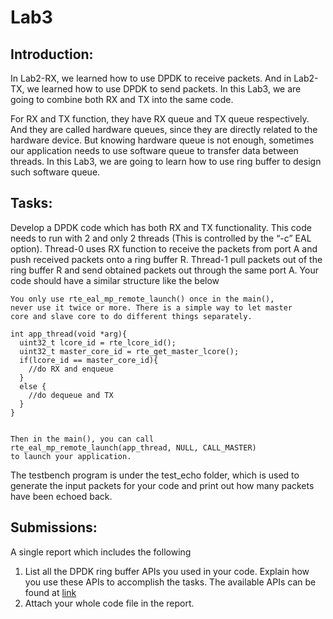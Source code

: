 # Lab3
## Introduction:In Lab2-RX, we learned how to use DPDK to receive packets. And in Lab2-TX, we learned how to use DPDK to send packets. In this Lab3, we are going to combine both RX and TX into the same code. 
For RX and TX function, they have RX queue and TX queue respectively.  And they are called hardware queues, since they are directly related to the hardware device. But knowing hardware queue is not enough, sometimes our application needs to use software queue to transfer data between threads. In this Lab3, we are going to learn how to use ring buffer to design such software queue.## Tasks:Develop a DPDK code which has both RX and TX functionality. This code needs to run with 2 and only 2 threads (This is controlled by the “-c” EAL option). Thread-0 uses RX function to receive the packets from port A and push received packets onto a ring buffer R. Thread-1 pull packets out of the ring buffer R and send obtained packets out through the same port A. Your code should have a similar structure like the below

```You only use rte_eal_mp_remote_launch() once in the main(), 
never use it twice or more. There is a simple way to let master
core and slave core to do different things separately. int app_thread(void *arg){  uint32_t lcore_id = rte_lcore_id();  uint32_t master_core_id = rte_get_master_lcore();  if(lcore_id == master_core_id){    //do RX and enqueue  }  else {    //do dequeue and TX  } }
 Then in the main(), you can call
rte_eal_mp_remote_launch(app_thread, NULL, CALL_MASTER) 
to launch your application.
```The testbench program is under the test_echo folder, which is used to generate the input packets for your code and print out how many packets have been echoed back.
## Submissions:A single report which includes the following
1. List all the DPDK ring buffer APIs you used in your code. Explain how you use these APIs to accomplish the tasks. The available APIs can be found at [link](http://dpdk.org/doc/api/rte__ring_8h.html)2. Attach your whole code file in the report. 	
